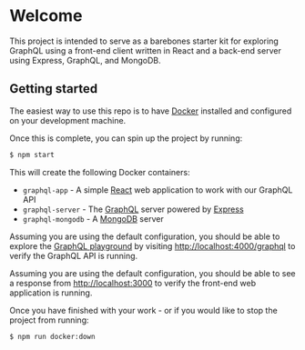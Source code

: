 # Welcome

This project is intended to serve as a barebones starter kit for exploring GraphQL using a front-end client written in React and a back-end server using Express, GraphQL, and MongoDB.

## Getting started

The easiest way to use this repo is to have [Docker](https://www.docker.com) installed and configured on your development machine.

Once this is complete, you can spin up the project by running:

```sh
$ npm start
```

This will create the following Docker containers:

+ `graphql-app` - A simple [React](https://reactjs.org) web application to work with our GraphQL API
+ `graphql-server` - The [GraphQL](https://graphql.org) server powered by [Express](https://expressjs.com)
+ `graphql-mongodb` - A [MongoDB](https://www.mongodb.com) server

Assuming you are using the default configuration, you should be able to explore the [GraphQL playground](http://localhost:4000/graphql) by visiting [http://localhost:4000/graphql](http://localhost:4000/graphql) to verify the GraphQL API is running.

Assuming you are using the default configuration, you should be able to see a response from [http://localhost:3000](http://localhost:3000) to verify the front-end web application is running.

Once you have finished with your work - or if you would like to stop the project from running:

```sh
$ npm run docker:down
```

